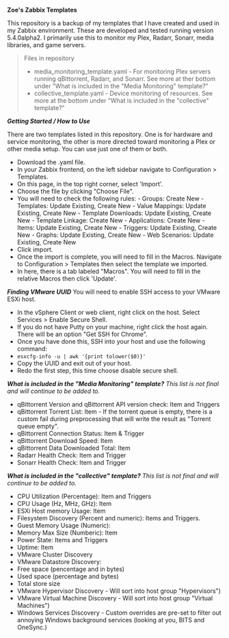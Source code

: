 
**Zoe's Zabbix Templates**

This repository is a backup of my templates that I have created and used in my Zabbix environment. These are developed and tested running version 5.4.0alpha2. I primarily use this to monitor my Plex, Radarr, Sonarr, media libraries, and game servers.

> Files in repository
> - media_monitoring_template.yaml - For monitoring Plex servers running qBittorrent, Radarr, and Sonarr. See more at ther bottom under "What is included in the "Media Monitoring" template?"
> - collective_template.yaml - Device monitoring of resources. See more at the bottom under "What is included in the "collective" template?"

***Getting Started / How to Use***

There are two templates listed in this repository. One is for hardware and service monitoring, the other is more directed toward monitoring a Plex or other media setup. You can use just one of them or both.

 - Download the .yaml file.
 -  In your Zabbix frontend, on the left sidebar navigate to Configuration > Templates.
 - On this page, in the top right corner, select 'Import'.
 - Choose the file by clicking "Choose File".
 - You will need to check the following rules:
    	 - Groups: Create New
    	 - Templates: Update Existing, Create New
    	 - Value Mappings: Update Existing, Create New
    	 - Template Downloads: Update Existing, Create New
    	 - Template Linkage: Create New
    	 - Applications: Create New
    	 - Items: Update Existing, Create New
    	 - Triggers: Update Existing, Create New
    	 - Graphs: Update Existing, Create New
    	 - Web Scenarios: Update Existing, Create New
 - Click import.
 - Once the import is complete, you will need to fill in the Macros. Navigate to Configuration > Templates then select the template we imported.
 - In here, there is a tab labeled "Macros". You will need to fill in the relative Macros then click 'Update'.

***Finding VMware UUID***
You will need to enable SSH access to your VMware ESXi host. 

 - In the vSphere Client or web client, right click on the host. Select Services > Enable Secure Shell.
 - If you do not have Putty on your machine, right click the host again. There will be an option "Get SSH for Chrome".
 - Once you have done this, SSH into your host and use the following command:
 - `esxcfg-info -u | awk '{print tolower($0)}'`
 - Copy the UUID and exit out of your host.
 - Redo the first step, this time choose disable secure shell.

***What is included in the "Media Monitoring" template?***
*This list is not final and will continue to be added to.*
 - qBittorrent Version and qBittorrent API version check: Item and Triggers
 - qBittorrent Torrent List: Item - If the torrent queue is empty, there is a custom fail during preprocessing that will write the result as "Torrent queue empty".
 - qBittorrent Connection Status: Item & Trigger
 - qBittorrent Download Speed: Item
 - qBittorrent Data Downloaded Total: Item
 - Radarr Health Check: Item and Trigger
 - Sonarr Health Check: Item and Trigger
 
***What is included in the "collective" template?***
*This list is not final and will continue to be added to.*
 - CPU Utilization (Percentage): Item and Triggers
 - CPU Usage (Hz, MHz, GHz): Item
 - ESXi Host memory Usage: Item
 - Filesystem Discovery (Percent and numeric): Items and Triggers.
 - Guest Memory Usage (Numeric): 
 - Memory Max Size (Numberic): Item
 - Power State: Items and Triggers
 - Uptime: Item
 - VMware Cluster Discovery
 - VMware Datastore Discovery:
  - Free space (pencentage and in bytes)
  - Used space (percentage and bytes)
  - Total store size
 - VMware Hypervisor Discovery - Will sort into host group "Hypervisors")
 - VMware Virtual Machine Discovery - Will sort into host group "Virtual Machines")
 - Windows Services Discovery - Custom overrides are pre-set to filter out annoying Windows background services (looking at you, BITS and OneSync.)
